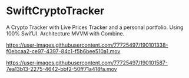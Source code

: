 # SwiftCryptoTracker
A Crypto Tracker with Live Prices Tracker and a personal portfolio.  Using 100% SwifUI. Architecture MVVM with Combine.


https://user-images.githubusercontent.com/77725497/190101338-f0ebcaa2-ce97-4397-84c1-f5b6bee510a1.mov



https://user-images.githubusercontent.com/77725497/190101587-7ea13b13-2275-4642-bbf2-50ff71a418fa.mov

